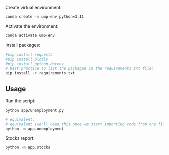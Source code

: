 Create virtual environment:
```sh
conda create -n ump-env python=3.11
```
Activate the environment:
```sh
conda activate ump-env
```
Install packages:
```sh
#pip install requests
#pip install plotly
#pip install python-dotenv
# best practice to list the packages in the requirements.txt file:
pip install -r requirements.txt
```

## Usage

Run the script:
```sh
python app/unemployment.py

# equivalent:
# equivalent (we'll need this once we start importing code from one file to another):
python -m app.unemployment
```
Stocks report:
```sh
python -m app.stocks
```